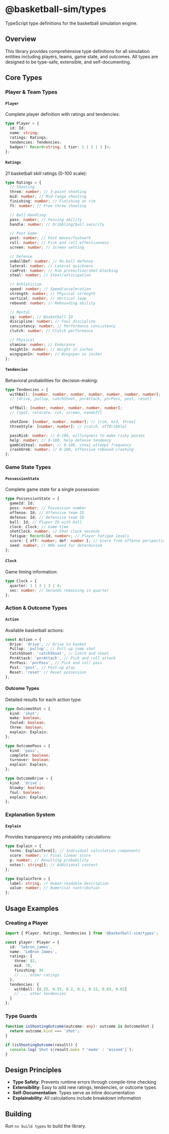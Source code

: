 # @basketball-sim/types

TypeScript type definitions for the basketball simulation engine.

## Overview

This library provides comprehensive type definitions for all simulation entities including players, teams, game state, and outcomes. All types are designed to be type-safe, extensible, and self-documenting.

## Core Types

### Player & Team Types

#### `Player`

Complete player definition with ratings and tendencies:

```typescript
type Player = {
  id: Id;
  name: string;
  ratings: Ratings;
  tendencies: Tendencies;
  badges?: Record<string, { tier: 1 | 2 | 3 }>;
};
```

#### `Ratings`

21 basketball skill ratings (0-100 scale):

```typescript
type Ratings = {
  // Shooting
  three: number; // 3-point shooting
  mid: number; // Mid-range shooting
  finishing: number; // Finishing at rim
  ft: number; // Free throw shooting

  // Ball Handling
  pass: number; // Passing ability
  handle: number; // Dribbling/ball security

  // Post Game
  post: number; // Post moves/footwork
  roll: number; // Pick and roll effectiveness
  screen: number; // Screen setting

  // Defense
  onBallDef: number; // On-ball defense
  lateral: number; // Lateral quickness
  rimProt: number; // Rim protection/shot blocking
  steal: number; // Steal/anticipation

  // Athleticism
  speed: number; // Speed/acceleration
  strength: number; // Physical strength
  vertical: number; // Vertical leap
  rebound: number; // Rebounding ability

  // Mental
  iq: number; // Basketball IQ
  discipline: number; // Foul discipline
  consistency: number; // Performance consistency
  clutch: number; // Clutch performance

  // Physical
  stamina: number; // Endurance
  heightIn: number; // Height in inches
  wingspanIn: number; // Wingspan in inches
};
```

#### `Tendencies`

Behavioral probabilities for decision-making:

```typescript
type Tendencies = {
  withBall: [number, number, number, number, number, number, number];
  // [drive, pullup, catchShoot, pnrAttack, pnrPass, post, reset]

  offBall: [number, number, number, number, number];
  // [spot, relocate, cut, screen, handoff]

  shotZone: [number, number, number]; // [rim, mid, three]
  threeStyle: [number, number]; // [catch, offDribble]

  passRisk: number; // 0-100, willingness to make risky passes
  help: number; // 0-100, help defense tendency
  gambleSteal: number; // 0-100, steal attempt frequency
  crashOreb: number; // 0-100, offensive rebound crashing
};
```

### Game State Types

#### `PossessionState`

Complete game state for a single possession:

```typescript
type PossessionState = {
  gameId: Id;
  poss: number; // Possession number
  offense: Id; // Offensive team ID
  defense: Id; // Defensive team ID
  ball: Id; // Player ID with ball
  clock: Clock; // Game time
  shotClock: number; // Shot clock seconds
  fatigue: Record<Id, number>; // Player fatigue levels
  score: { off: number; def: number }; // Score from offense perspective
  seed: number; // RNG seed for determinism
};
```

#### `Clock`

Game timing information:

```typescript
type Clock = {
  quarter: 1 | 2 | 3 | 4;
  sec: number; // Seconds remaining in quarter
};
```

### Action & Outcome Types

#### `Action`

Available basketball actions:

```typescript
const Action = {
  Drive: 'drive', // Drive to basket
  Pullup: 'pullup', // Pull-up jump shot
  CatchShoot: 'catchShoot', // Catch and shoot
  PnrAttack: 'pnrAttack', // Pick and roll attack
  PnrPass: 'pnrPass', // Pick and roll pass
  Post: 'post', // Post-up play
  Reset: 'reset' // Reset possession
};
```

#### Outcome Types

Detailed results for each action type:

```typescript
type OutcomeShot = {
  kind: 'shot';
  make: boolean;
  fouled: boolean;
  three: boolean;
  explain: Explain;
};

type OutcomePass = {
  kind: 'pass';
  complete: boolean;
  turnover: boolean;
  explain: Explain;
};

type OutcomeDrive = {
  kind: 'drive';
  blowby: boolean;
  foul: boolean;
  explain: Explain;
};
```

### Explanation System

#### `Explain`

Provides transparency into probability calculations:

```typescript
type Explain = {
  terms: ExplainTerm[]; // Individual calculation components
  score: number; // Final linear score
  p: number; // Resulting probability
  notes?: string[]; // Additional context
};

type ExplainTerm = {
  label: string; // Human-readable description
  value: number; // Numerical contribution
};
```

## Usage Examples

### Creating a Player

```typescript
import { Player, Ratings, Tendencies } from '@basketball-sim/types';

const player: Player = {
  id: 'lebron_james',
  name: 'LeBron James',
  ratings: {
    three: 82,
    mid: 78,
    finishing: 95
    // ... other ratings
  },
  tendencies: {
    withBall: [0.25, 0.15, 0.2, 0.2, 0.15, 0.03, 0.02]
    // ... other tendencies
  }
};
```

### Type Guards

```typescript
function isShootingOutcome(outcome: any): outcome is OutcomeShot {
  return outcome.kind === 'shot';
}

if (isShootingOutcome(result)) {
  console.log(`Shot ${result.make ? 'made' : 'missed'}`);
}
```

## Design Principles

- **Type Safety**: Prevents runtime errors through compile-time checking
- **Extensibility**: Easy to add new ratings, tendencies, or outcome types
- **Self-Documentation**: Types serve as inline documentation
- **Explainability**: All calculations include breakdown information

## Building

Run `nx build types` to build the library.
